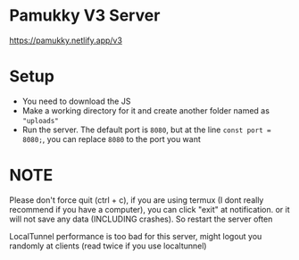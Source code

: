 # Pamukky V3 Server
https://pamukky.netlify.app/v3
# Setup
* You need to download the JS
* Make a working directory for it and create another folder named as `"uploads"`
* Run the server. 
The default port is `8080`, but at the line `const port = 8080;`, you can replace `8080` to the port you want
# NOTE
Please don't force quit (ctrl + c), if you are using termux (I dont really recommend if you have a computer), you can click "exit" at notification. or it will not save any data (INCLUDING crashes). So restart the server often

LocalTunnel performance is too bad for this server, might logout you randomly at clients (read twice if you use localtunnel)

